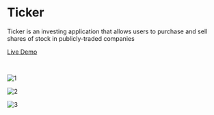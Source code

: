 # Ticker

Ticker is an investing application that allows users to purchase and sell shares of stock in publicly-traded companies

[Live Demo](http://tickerr.herokuapp.com/#/)   

<br />

![1](https://user-images.githubusercontent.com/56454897/78633308-231f5d00-7856-11ea-9fa1-9e793f2c9178.gif)

![2](https://user-images.githubusercontent.com/56454897/78633620-ea33b800-7856-11ea-9fc9-161cae0796c5.gif)

![3](https://user-images.githubusercontent.com/56454897/78633639-f455b680-7856-11ea-8c4e-38fc93fe13e6.gif)
